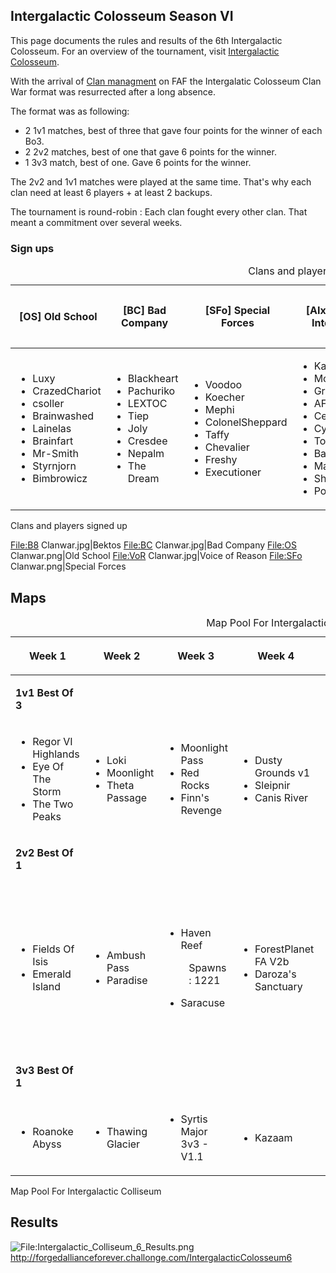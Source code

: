 ## Intergalactic Colosseum Season VI

This page documents the rules and results of the 6th Intergalactic
Colosseum. For an overview of the tournament, visit [Intergalactic
Colosseum](Intergalactic_Colosseum "wikilink").

With the arrival of [Clan managment](Clans "wikilink") on FAF the
Intergalatic Colosseum Clan War format was resurrected after a long
absence.

The format was as following:

-   2 1v1 matches, best of three that gave four points for the winner of
    each Bo3.
-   2 2v2 matches, best of one that gave 6 points for the winner.
-   1 3v3 match, best of one. Gave 6 points for the winner.

The 2v2 and 1v1 matches were played at the same time. That's why each
clan need at least 6 players + at least 2 backups.

The tournament is round-robin : Each clan fought every other clan. That
meant a commitment over several weeks.

### Sign ups

<table>
<caption>Clans and players signed up</caption>
<thead>
<tr class="header">
<th><p>[OS] Old School</p></th>
<th><p>[BC] Bad Company</p></th>
<th><p>[SFo] Special Forces</p></th>
<th><p>[AIx] Artificial Intelligence</p></th>
<th><p>[BFA] Belgian French Alliance</p></th>
<th><p>[VoR] Voice of Reason</p></th>
<th><p>[B8] Bektos</p></th>
</tr>
</thead>
<tbody>
<tr class="odd">
<td><ul>
<li>Luxy</li>
<li>CrazedChariot</li>
<li>csoller</li>
<li>Brainwashed</li>
<li>Lainelas</li>
<li>Brainfart</li>
<li>Mr-Smith</li>
<li>Styrnjorn</li>
<li>Bimbrowicz</li>
</ul></td>
<td><ul>
<li>Blackheart</li>
<li>Pachuriko</li>
<li>LEXTOC</li>
<li>Tiep</li>
<li>Joly</li>
<li>Cresdee</li>
<li>Nepalm</li>
<li>The Dream</li>
</ul></td>
<td><ul>
<li>Voodoo</li>
<li>Koecher</li>
<li>Mephi</li>
<li>ColonelSheppard</li>
<li>Taffy</li>
<li>Chevalier</li>
<li>Freshy</li>
<li>Executioner</li>
</ul></td>
<td><ul>
<li>Kalvirox</li>
<li>Morax</li>
<li>Grasz</li>
<li>AFK</li>
<li>Ceneraii</li>
<li>Cyko</li>
<li>TotalChewie</li>
<li>Basileus</li>
<li>Man_of_Action</li>
<li>Sheeo</li>
<li>Pocket_Merlin</li>
</ul></td>
<td><ul>
<li>Googui</li>
<li>Poch</li>
<li>Pietros</li>
<li>Croustiiibat</li>
<li>Jackherer</li>
<li>Clinch</li>
<li>relaxwar</li>
<li>Momo-Uchiha</li>
</ul></td>
<td><ul>
<li>Gorton</li>
<li>Keyser</li>
<li>TA4Life</li>
<li>Adjuton</li>
<li>Vee</li>
<li>Aulex</li>
<li>Vor_Tex</li>
<li>Orb</li>
<li>Sovietpride</li>
<li>Madstork</li>
</ul></td>
<td><ul>
<li>speed2</li>
<li>Tokyto</li>
<li>Ithilis</li>
<li>jmd3au1</li>
<li>hepko</li>
<li>Juraj</li>
<li>Raghar</li>
</ul></td>
</tr>
</tbody>
</table>

Clans and players signed up

<File:B8> Clanwar.jpg\|Bektos <File:BC> Clanwar.jpg\|Bad Company
<File:OS> Clanwar.png\|Old School <File:VoR> Clanwar.jpg\|Voice of
Reason <File:SFo> Clanwar.png\|Special Forces

## Maps

<table>
<caption>Map Pool For Intergalactic Colliseum</caption>
<thead>
<tr class="header">
<th><p>Week 1</p></th>
<th><p>Week 2</p></th>
<th><p>Week 3</p></th>
<th><p>Week 4</p></th>
<th><p>Week 5</p></th>
<th><p>Week 6</p></th>
<th><p>Week 7</p></th>
</tr>
</thead>
<tbody>
<tr class="odd">
<td><p><strong>1v1 Best Of 3</strong></p></td>
<td></td>
<td></td>
<td></td>
<td></td>
<td></td>
<td></td>
</tr>
<tr class="even">
<td><ul>
<li>Regor VI Highlands</li>
<li>Eye Of The Storm</li>
<li>The Two Peaks</li>
</ul></td>
<td><ul>
<li>Loki</li>
<li>Moonlight</li>
<li>Theta Passage</li>
</ul></td>
<td><ul>
<li>Moonlight Pass</li>
<li>Red Rocks</li>
<li>Finn's Revenge</li>
</ul></td>
<td><ul>
<li>Dusty Grounds v1</li>
<li>Sleipnir</li>
<li>Canis River</li>
</ul></td>
<td><ul>
<li>Crag Dunes</li>
<li>Open Palms</li>
<li>Williamson's Bridge</li>
</ul></td>
<td><ul>
<li>Crimson Feud</li>
<li>Open Waters</li>
<li>Four Leaf Clover</li>
</ul></td>
<td><ul>
<li>Cobalt Valley</li>
<li>Dark Side</li>
<li>Jungle Valley v4</li>
</ul></td>
</tr>
<tr class="odd">
<td><p><strong>2v2 Best Of 1</strong></p></td>
<td></td>
<td></td>
<td></td>
<td></td>
<td></td>
<td></td>
</tr>
<tr class="even">
<td><ul>
<li>Fields Of Isis</li>
<li>Emerald Island</li>
</ul></td>
<td><ul>
<li>Ambush Pass</li>
<li>Paradise</li>
</ul></td>
<td><ul>
<li>Haven Reef</li>
</ul>
<dl>
<dt></dt>
<dd>Spawns : 1221
</dd>
</dl>
<ul>
<li>Saracuse</li>
</ul></td>
<td><ul>
<li>ForestPlanet FA V2b</li>
<li>Daroza's Sanctuary</li>
</ul></td>
<td><ul>
<li>Vya-3 Protectorate</li>
<li>Artic Refuge</li>
</ul></td>
<td><ul>
<li>Seraphim Glaciers</li>
</ul>
<dl>
<dt></dt>
<dd>2 players on the same island, diagonal spawns
</dd>
</dl>
<ul>
<li>Strip Mine</li>
</ul></td>
<td><ul>
<li>Forbidden Pass v4</li>
<li>TAG_Craftious Maximus</li>
</ul>
<dl>
<dt></dt>
<dd>Middle spot on each side empty
</dd>
</dl></td>
</tr>
<tr class="odd">
<td><p><strong>3v3 Best Of 1</strong></p></td>
<td></td>
<td></td>
<td></td>
<td></td>
<td></td>
<td></td>
</tr>
<tr class="even">
<td><ul>
<li>Roanoke Abyss</li>
</ul></td>
<td><ul>
<li>Thawing Glacier</li>
</ul></td>
<td><ul>
<li>Syrtis Major 3v3 - V1.1</li>
</ul></td>
<td><ul>
<li>Kazaam</li>
</ul></td>
<td><ul>
<li>Spine of Zeus</li>
</ul></td>
<td><ul>
<li>Sedong's Clutch</li>
</ul></td>
<td><ul>
<li>Desert Planet II XL</li>
</ul></td>
</tr>
</tbody>
</table>

Map Pool For Intergalactic Colliseum

## Results

![<File:Intergalactic_Colliseum_6_Results.png>](Intergalactic_Colliseum_6_Results.png "fig:File:Intergalactic_Colliseum_6_Results.png")
<http://forgedallianceforever.challonge.com/IntergalacticColosseum6>